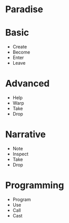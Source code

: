 # Paradise

# Basic
- Create
- Become
- Enter
- Leave

# Advanced
- Help
- Warp
- Take
- Drop

# Narrative
- Note
- Inspect
- Take
- Drop

# Programming
- Program
- Use
- Call
- Cast